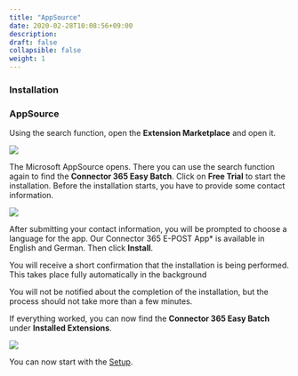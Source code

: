 ```yaml
---
title: "AppSource"
date: 2020-02-28T10:08:56+09:00
description: 
draft: false
collapsible: false
weight: 1
---
```

### Installation

### AppSource

Using the search function, open the **Extension Marketplace** and open it.

![](images/apps/epostextensionen.PNG)

The Microsoft AppSource opens. There you can use the search function again to find the **Connector 365 Easy Batch**. Click on **Free Trial** to start the installation. Before the installation starts, you have to provide some contact information.

![](images/apps/mailattachmentssuche_ÄNDERN.PNG)

After submitting your contact information, you will be prompted to choose a language for the app. Our Connector 365 E-POST App* is available in English and German. Then click **Install**.

You will receive a short confirmation that the installation is being performed. This takes place fully automatically in the background

You will not be notified about the completion of the installation, but the process should not take more than a few minutes.

If everything worked, you can now find the **Connector 365 Easy Batch** under **Installed Extensions**.

![](images/apps/easyinstalledextension.PNG)

You can now start with the [Setup](/en-us/apps/easy-batch/first-steps/setup/).

